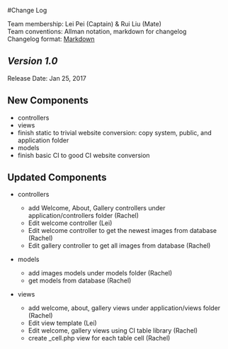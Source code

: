 #Change Log

Team membership:  Lei Pei (Captain) & Rui Liu (Mate)  
Team conventions: Allman notation, markdown for changelog  
Changelog format: [Markdown](https://github.com/adam-p/markdown-here/wiki/Markdown-Cheatsheet) 

## *Version 1.0*

Release Date: Jan 25, 2017

## New Components

-   controllers
-   views
-   finish static to trivial website conversion: copy system, public, and application folder
-   models
-   finish basic CI to good CI website conversion

    
## Updated Components

-   controllers

    -   add Welcome, About, Gallery controllers under application/controllers folder (Rachel)
    -   Edit welcome controller (Lei)
    -   Edit welcome controller to get the newest images from database (Rachel)
    -   Edit gallery controller to get all images from database (Rachel)

-   models

    -   add images models under models folder (Rachel)
    -   get models from database  (Rachel)

-   views

    -   add welcome, about, gallery views under application/views folder (Rachel)
    -   Edit view template (Lei)
    -   Edit welcome, gallery views using CI table library (Rachel)
    -   create _cell.php view for each table cell (Rachel)


